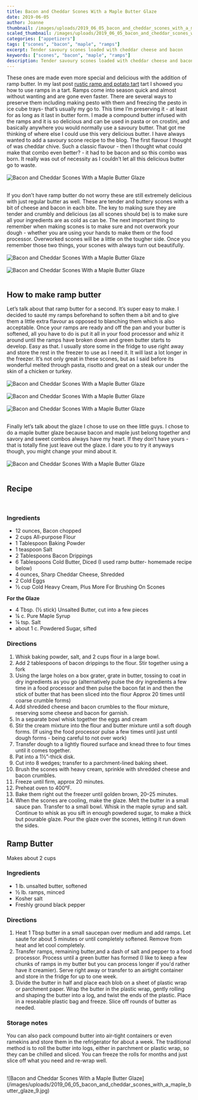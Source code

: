 ```yaml
---
title: Bacon and Cheddar Scones With a Maple Butter Glaze
date: 2019-06-05
author: Joanne
thumbnail: /images/uploads/2019_06_05_bacon_and_cheddar_scones_with_a_maple_butter_glaze_1.jpg
scaled_thumbnail: /images/uploads/2019_06_05_bacon_and_cheddar_scones_with_a_maple_butter_glaze_0.jpg
categories: ["appetizers"]
tags: ["scones", "bacon", "maple", "ramps"]
excerpt: Tender savoury scones loaded with cheddar cheese and bacon
keywords: ["scones", "bacon", "maple", "ramps"]
description: Tender savoury scones loaded with cheddar cheese and bacon
---
```


These ones are made even more special and delicious with the addition of ramp butter. In my last post [rustic ramp and potato tart](https://www.oliveandmango.com/rustic-ramp-and-potato-tart/) tart I showed you how to use ramps in a tart. Ramps come into season quick and almost without wanting and are gone even faster. There are several ways to preserve them including making pesto with them and freezing the pesto in ice cube trays- that’s usually my go to. This time I’m preserving it - at least for as long as it last in butter form. I made a compound butter infused with the ramps and it is so delicious and can be used in pasta or on crostini, and basically anywhere you would normally use a savoury butter. That got me thinking of where else I could use this very delicious butter.  I have always wanted to add a savoury scone recipe to the blog. The first flavour I thought of was cheddar chive. Such a classic flavour - then I thought what could make that combo even better? - it had to be bacon and so this combo was born. It really was out of necessity as I couldn’t let all this delicious butter go to waste. 
</br>
</br>
![Bacon and Cheddar Scones With a Maple Butter Glaze](/images/uploads/2019_06_05_bacon_and_cheddar_scones_with_a_maple_butter_glaze_2.jpg)
</br>
</br>

If you don’t have ramp butter do not worry these are still extremely delicious with just regular butter as well. These are tender and buttery scones with a bit of cheese and bacon in each bite. The key to making sure they are tender and crumbly and delicious (as all scones should be) is to make sure all your ingredients are as cold as can be. The next important thing to remember when making scones is to make sure and not overwork your dough - whether you are using your hands to make them or the food processor. Overworked scones will be a little on the tougher side. Once you remember those two things, your scones with always turn out beautifully. 
</br>
</br>
![Bacon and Cheddar Scones With a Maple Butter Glaze](/images/uploads/2019_06_05_bacon_and_cheddar_scones_with_a_maple_butter_glaze_3.jpg)
</br>
</br>
![Bacon and Cheddar Scones With a Maple Butter Glaze](/images/uploads/2019_06_05_bacon_and_cheddar_scones_with_a_maple_butter_glaze_4.jpg)
</br>
</br>

## How to make ramp butter
Let’s talk about that ramp butter for a second. It’s super easy to make. I decided to sauté my ramps beforehand to soften them a bit and to give them a little extra flavour as opposed to blanching them which is also acceptable. Once your ramps are ready and off the pan and your butter is softened, all you have to do is put it all in your food processor and whiz it around until the ramps have broken down and green butter starts to develop. Easy as that. I usually store some in the fridge to use right away and store the rest in the freezer to use as I need it. It will last a lot longer in the freezer. It’s not only great in these scones, but as I said before its wonderful melted through pasta, risotto and great on a steak our under the skin of a chicken or turkey. 
</br>
</br>
![Bacon and Cheddar Scones With a Maple Butter Glaze](/images/uploads/2019_06_05_bacon_and_cheddar_scones_with_a_maple_butter_glaze_5.jpg)
</br>
</br>
![Bacon and Cheddar Scones With a Maple Butter Glaze](/images/uploads/2019_06_05_bacon_and_cheddar_scones_with_a_maple_butter_glaze_6.jpg)
</br>
</br>
![Bacon and Cheddar Scones With a Maple Butter Glaze](/images/uploads/2019_06_05_bacon_and_cheddar_scones_with_a_maple_butter_glaze_7.jpg)
</br>
</br>

Finally let’s talk about the glaze I chose to use on thee little guys. I chose to do a maple butter glaze because bacon and maple just  belong together and savory and sweet combos always have my heart. If they don’t have yours - that is totally fine just leave out the glaze. I dare you to try it anyways though, you might change your mind about it. 
</br>
</br>
![Bacon and Cheddar Scones With a Maple Butter Glaze](/images/uploads/2019_06_05_bacon_and_cheddar_scones_with_a_maple_butter_glaze_8.jpg)
</br>
</br>

## Recipe
</br>

### Ingredients 

* <span itemprop="ingredients">12 ounces, Bacon chopped </span>
* <span itemprop="ingredients">2 cups All-purpose Flour</span>
* <span itemprop="ingredients">1 Tablespoon Baking Powder</span>
* <span itemprop="ingredients">1 teaspoon Salt</span>
* <span itemprop="ingredients">2 Tablespoons Bacon Drippings</span>
* <span itemprop="ingredients">6 Tablespoons Cold Butter, Diced (I used ramp butter- homemade recipe below) </span>
* <span itemprop="ingredients">4 ounces, Sharp Cheddar Cheese, Shredded</span>
* <span itemprop="ingredients">2 Cold Eggs</span>
* <span itemprop="ingredients">&frac12; cup Cold Heavy Cream, Plus More For Brushing On Scones</span>

__For the Glaze__

* <span itemprop="ingredients"> 4 Tbsp. (&frac12; stick) Unsalted Butter, cut into a few pieces</span>
* <span itemprop="ingredients"> ¼ c. Pure Maple Syrup </span>
* <span itemprop="ingredients"> ¼ tsp. Salt</span>
* <span itemprop="ingredients"> about 1 c. Powdered Sugar, sifted</span>

### Directions

1. Whisk baking powder, salt, and 2 cups flour in a large bowl.
2. Add 2 tablespoons of bacon drippings to the flour. Stir together using a fork
3. Using the large holes on a box grater, grate in butter, tossing to coat in dry ingredients as you go (alternatively pulse the dry ingredients a few time in a food processor and then pulse the bacon fat in and then the stick of butter that has been sliced into the flour Approx 20 times until coarse crumble forms)
4. Add shredded cheese and bacon crumbles to the flour mixture, reserving some cheese and bacon for garnish. 
5. In a separate bowl whisk together the eggs and cream
6. Stir the cream mixture into the flour and butter mixture until a soft dough forms. (If using the food processor pulse a few times until just until dough forms - being careful to not over work)
7. Transfer dough to a lightly floured surface and knead three to four times until it comes together.
8. Pat into a 1½”-thick disk.
9. Cut into 8 wedges; transfer to a parchment-lined baking sheet.
10. Brush the scones with heavy cream, sprinkle with shredded cheese and bacon crumbles.
11. Freeze until firm, approx 20 minutes.
12. Preheat oven to 400°F.
13. Bake them right out the freezer until golden brown, 20–25 minutes.
14. When the scones are cooling, make the glaze. Melt the butter in a small sauce pan. Transfer to a small bowl. Whisk in the maple syrup and salt. Continue to whisk as you sift in enough powdered sugar, to make a thick but pourable glaze. Pour the glaze over the scones, letting it run down the sides.


## Ramp Butter
Makes about 2 cups

### Ingredients

* 1 lb. unsalted butter, softened
* &frac12; lb. ramps, minced
* Kosher salt
* Freshly ground black pepper

### Directions

1. Heat 1 Tbsp butter in a small saucepan over medium and add ramps. Let saute for about 5 minutes or until completely softened. Remove from heat and let cool completely.
2. Transfer ramps, remaining butter,and a dash of salt and pepper to a food processor. Process until a green butter has formed (I like to keep a few chunks of ramps in my butter but you can process longer if you'd rather have it creamier). Serve right away or transfer to an airtight container and store in the fridge for up to one week.
3. Divide the butter in half and place each blob on a sheet of plastic wrap or parchment paper. Wrap the butter in the plastic wrap, gently rolling and shaping the butter into a log, and twist the ends of the plastic. Place in a resealable plastic bag and freeze. Slice off rounds of butter as needed.

### Storage notes
You can also pack compound butter into air-tight containers or even ramekins and store them in the refrigerator for about a week. The traditional method is to roll the butter into logs, either in parchment or plastic wrap, so they can be chilled and sliced. You can freeze the rolls for months and just slice off what you need and re-wrap well.

</br>
![Bacon and Cheddar Scones With a Maple Butter Glaze](/images/uploads/2019_06_05_bacon_and_cheddar_scones_with_a_maple_butter_glaze_9.jpg)